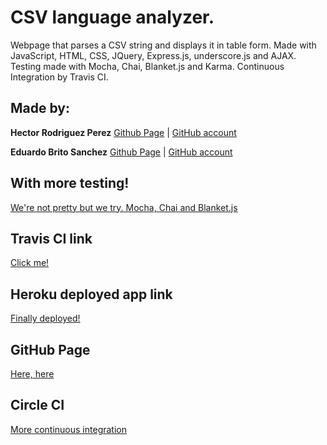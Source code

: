 # CSV language analyzer.

Webpage that parses a CSV string and displays it in table form. Made with JavaScript, HTML, CSS, JQuery, Express.js, underscore.js and AJAX. Testing made with Mocha, Chai, Blanket.js and Karma. Continuous Integration by Travis CI.

## Made by:
**Hector Rodriguez Perez** [Github Page](http://hecrp.github.io) | [GitHub account](http://www.github.com/hecrp)

**Eduardo Brito Sanchez** [Github Page](http://eduardobritosan.github.io) | [GitHub account](http://www.github.com/eduardobritosan)

## With more testing!
[We're not pretty but we try. Mocha, Chai and Blanket.js](http://eduardobritosan.github.io/csvJavascript/tests/index.html)

## Travis CI link
[Click me!](https://travis-ci.org/eduardobritosan/csvJavascript/)

## Heroku deployed app link
[Finally deployed!](http://csv1415.herokuapp.com)

## GitHub Page
[Here, here](http://eduardobritosan.github.io/csvJavascript)

## Circle CI
[More continuous integration](https://circleci.com/gh/eduardobritosan/csvJavascript)


